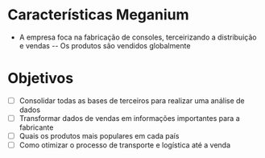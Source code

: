 # Características Meganium

- A empresa foca na fabricação de consoles, terceirizando a distribuição e vendas
-- Os produtos são vendidos globalmente

# Objetivos

- [ ] Consolidar todas as bases de terceiros para realizar uma análise de dados
- [ ] Transformar dados de vendas em informações importantes para a fabricante
- [ ] Quais os produtos mais populares em cada país
- [ ] Como otimizar o processo de transporte e logística até a venda
